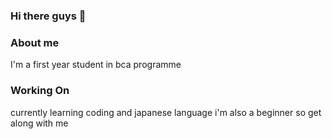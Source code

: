 ### Hi there guys 👋

### About me
I'm a first year student in bca programme
### Working On
currently learning coding and japanese language
i'm also a beginner so get along with me 
